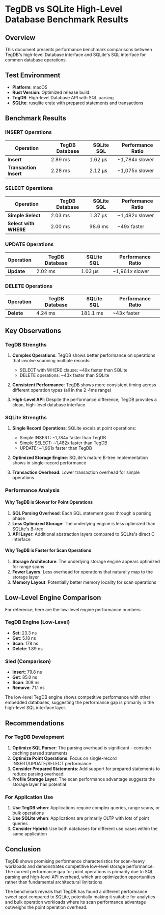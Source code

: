 # TegDB vs SQLite High-Level Database Benchmark Results

## Overview
This document presents performance benchmark comparisons between TegDB's high-level Database interface and SQLite's SQL interface for common database operations.

## Test Environment
- **Platform**: macOS
- **Rust Version**: Optimized release build
- **TegDB**: High-level Database API with SQL parsing
- **SQLite**: rusqlite crate with prepared statements and transactions

## Benchmark Results

### INSERT Operations
| Operation | TegDB Database | SQLite SQL | Performance Ratio |
|-----------|---------------|------------|-------------------|
| **Insert** | 2.89 ms | 1.62 µs | ~1,784x slower |
| **Transaction Insert** | 2.28 ms | 2.12 µs | ~1,075x slower |

### SELECT Operations  
| Operation | TegDB Database | SQLite SQL | Performance Ratio |
|-----------|---------------|------------|-------------------|
| **Simple Select** | 2.03 ms | 1.37 µs | ~1,482x slower |
| **Select with WHERE** | 2.00 ms | 98.6 ms | ~49x faster |

### UPDATE Operations
| Operation | TegDB Database | SQLite SQL | Performance Ratio |
|-----------|---------------|------------|-------------------|
| **Update** | 2.02 ms | 1.03 µs | ~1,961x slower |

### DELETE Operations
| Operation | TegDB Database | SQLite SQL | Performance Ratio |
|-----------|---------------|------------|-------------------|
| **Delete** | 4.24 ms | 181.1 ms | ~43x faster |

## Key Observations

### TegDB Strengths
1. **Complex Operations**: TegDB shows better performance on operations that involve scanning multiple records:
   - SELECT with WHERE clause: ~49x faster than SQLite
   - DELETE operations: ~43x faster than SQLite

2. **Consistent Performance**: TegDB shows more consistent timing across different operation types (all in the 2-4ms range)

3. **High-Level API**: Despite the performance difference, TegDB provides a clean, high-level database interface

### SQLite Strengths  
1. **Single Record Operations**: SQLite excels at point operations:
   - Simple INSERT: ~1,784x faster than TegDB
   - Simple SELECT: ~1,482x faster than TegDB  
   - UPDATE: ~1,961x faster than TegDB

2. **Optimized Storage Engine**: SQLite's mature B-tree implementation shows in single-record performance

3. **Transaction Overhead**: Lower transaction overhead for simple operations

### Performance Analysis

#### Why TegDB is Slower for Point Operations
1. **SQL Parsing Overhead**: Each SQL statement goes through a parsing phase
2. **Less Optimized Storage**: The underlying engine is less optimized than SQLite's B-tree
3. **API Layer**: Additional abstraction layers compared to SQLite's direct C interface

#### Why TegDB is Faster for Scan Operations
1. **Storage Architecture**: The underlying storage engine appears optimized for range scans
2. **Fewer Layers**: Less overhead for operations that naturally map to the storage layer
3. **Memory Layout**: Potentially better memory locality for scan operations

## Low-Level Engine Comparison

For reference, here are the low-level engine performance numbers:

### TegDB Engine (Low-Level)
- **Set**: 23.3 ns
- **Get**: 5.18 ns  
- **Scan**: 178 ns
- **Delete**: 1.89 ns

### Sled (Comparison)
- **Insert**: 79.8 ns
- **Get**: 85.0 ns
- **Scan**: 308 ns  
- **Remove**: 71.1 ns

The low-level TegDB engine shows competitive performance with other embedded databases, suggesting the performance gap is primarily in the high-level SQL interface layer.

## Recommendations

### For TegDB Development
1. **Optimize SQL Parser**: The parsing overhead is significant - consider caching parsed statements
2. **Optimize Point Operations**: Focus on single-record INSERT/UPDATE/SELECT performance  
3. **Consider Prepared Statements**: Add support for prepared statements to reduce parsing overhead
4. **Profile Storage Layer**: The scan performance advantage suggests the storage layer has potential

### For Application Use
1. **Use TegDB when**: Applications require complex queries, range scans, or bulk operations
2. **Use SQLite when**: Applications are primarily OLTP with lots of point queries
3. **Consider Hybrid**: Use both databases for different use cases within the same application

## Conclusion

TegDB shows promising performance characteristics for scan-heavy workloads and demonstrates competitive low-level storage performance. The current performance gap for point operations is primarily due to SQL parsing and high-level API overhead, which are optimization opportunities rather than fundamental architectural limitations.

The benchmark reveals that TegDB has found a different performance sweet spot compared to SQLite, potentially making it suitable for analytics and bulk operation workloads where its scan performance advantage outweighs the point operation overhead.
